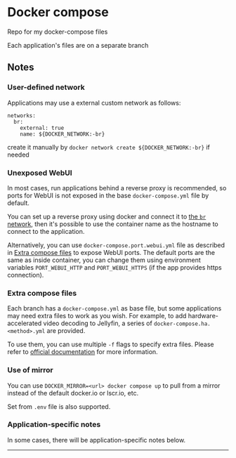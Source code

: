 # Docker compose
Repo for my docker-compose files

Each application's files are on a separate branch

## Notes
### User-defined network
Applications may use a external custom network as follows:

```
networks:
  br:
    external: true
    name: ${DOCKER_NETWORK:-br}
```

create it manually by `docker network create ${DOCKER_NETWORK:-br}` if needed

### Unexposed WebUI
In most cases, run applications behind a reverse proxy is recommended, so ports for WebUI is not exposed in the base `docker-compose.yml` file by default.

You can set up a reverse proxy using docker and connect it to [the `br` network](#user-defined-network), then it's possible to use the container name as the hostname to connect to the application.

Alternatively, you can use `docker-compose.port.webui.yml` file as described in [Extra compose files](#extra-compose-files) to expose WebUI ports. The default ports are the same as inside container, you can change them using environment variables `PORT_WEBUI_HTTP` and `PORT_WEBUI_HTTPS` (if the app provides https connection).

### Extra compose files
Each branch has a `docker-compose.yml` as base file, but some applications may need extra files to work as you wish. For example, to add hardware-accelerated video decoding to Jellyfin, a series of `docker-compose.ha.<method>.yml` are provided.

To use them, you can use multiple `-f` flags to specify extra files. Please refer to [official documentation](https://docs.docker.com/compose/reference/overview/#specifying-multiple-compose-files) for more information.

### Use of mirror
You can use `DOCKER_MIRROR=<url> docker compose up` to pull from a mirror instead of the default docker.io or lscr.io, etc.

Set from `.env` file is also supported.

### Application-specific notes
In some cases, there will be application-specific notes below.

---
